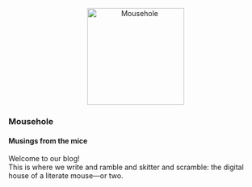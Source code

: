<a href="https://dirout.github.io/blog">
  <p align="center">
    <img alt="Mousehole" src="https://dirout.github.io/blog/assets/img/avatar.png" width=192 />
  </p>
</a>

### Mousehole
#### Musings from the mice

Welcome to our blog!\
This is where we write and ramble and skitter and scramble: the digital house of a literate mouse—or two.
